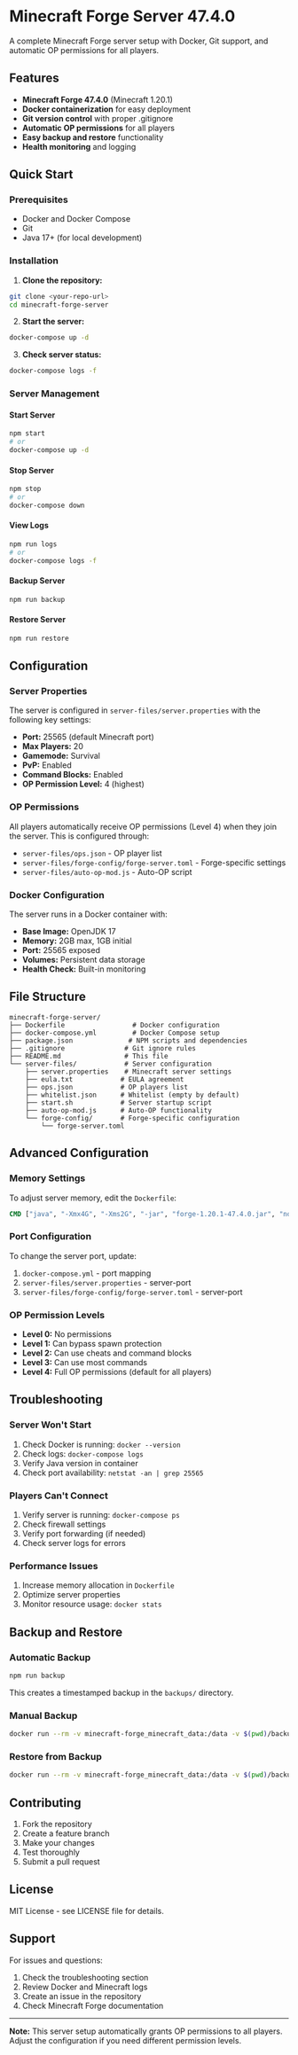 # Minecraft Forge Server 47.4.0

A complete Minecraft Forge server setup with Docker, Git support, and automatic OP permissions for all players.

## Features

- **Minecraft Forge 47.4.0** (Minecraft 1.20.1)
- **Docker containerization** for easy deployment
- **Git version control** with proper .gitignore
- **Automatic OP permissions** for all players
- **Easy backup and restore** functionality
- **Health monitoring** and logging

## Quick Start

### Prerequisites

- Docker and Docker Compose
- Git
- Java 17+ (for local development)

### Installation

1. **Clone the repository:**
```bash
git clone <your-repo-url>
cd minecraft-forge-server
```

2. **Start the server:**
```bash
docker-compose up -d
```

3. **Check server status:**
```bash
docker-compose logs -f
```

### Server Management

#### Start Server
```bash
npm start
# or
docker-compose up -d
```

#### Stop Server
```bash
npm stop
# or
docker-compose down
```

#### View Logs
```bash
npm run logs
# or
docker-compose logs -f
```

#### Backup Server
```bash
npm run backup
```

#### Restore Server
```bash
npm run restore
```

## Configuration

### Server Properties

The server is configured in `server-files/server.properties` with the following key settings:

- **Port:** 25565 (default Minecraft port)
- **Max Players:** 20
- **Gamemode:** Survival
- **PvP:** Enabled
- **Command Blocks:** Enabled
- **OP Permission Level:** 4 (highest)

### OP Permissions

All players automatically receive OP permissions (Level 4) when they join the server. This is configured through:

- `server-files/ops.json` - OP player list
- `server-files/forge-config/forge-server.toml` - Forge-specific settings
- `server-files/auto-op-mod.js` - Auto-OP script

### Docker Configuration

The server runs in a Docker container with:

- **Base Image:** OpenJDK 17
- **Memory:** 2GB max, 1GB initial
- **Port:** 25565 exposed
- **Volumes:** Persistent data storage
- **Health Check:** Built-in monitoring

## File Structure

```
minecraft-forge-server/
├── Dockerfile                 # Docker configuration
├── docker-compose.yml         # Docker Compose setup
├── package.json              # NPM scripts and dependencies
├── .gitignore               # Git ignore rules
├── README.md                # This file
└── server-files/            # Server configuration
    ├── server.properties    # Minecraft server settings
    ├── eula.txt            # EULA agreement
    ├── ops.json            # OP players list
    ├── whitelist.json      # Whitelist (empty by default)
    ├── start.sh            # Server startup script
    ├── auto-op-mod.js      # Auto-OP functionality
    └── forge-config/       # Forge-specific configuration
        └── forge-server.toml
```

## Advanced Configuration

### Memory Settings

To adjust server memory, edit the `Dockerfile`:

```dockerfile
CMD ["java", "-Xmx4G", "-Xms2G", "-jar", "forge-1.20.1-47.4.0.jar", "nogui"]
```

### Port Configuration

To change the server port, update:

1. `docker-compose.yml` - port mapping
2. `server-files/server.properties` - server-port
3. `server-files/forge-config/forge-server.toml` - server-port

### OP Permission Levels

- **Level 0:** No permissions
- **Level 1:** Can bypass spawn protection
- **Level 2:** Can use cheats and command blocks
- **Level 3:** Can use most commands
- **Level 4:** Full OP permissions (default for all players)

## Troubleshooting

### Server Won't Start

1. Check Docker is running: `docker --version`
2. Check logs: `docker-compose logs`
3. Verify Java version in container
4. Check port availability: `netstat -an | grep 25565`

### Players Can't Connect

1. Verify server is running: `docker-compose ps`
2. Check firewall settings
3. Verify port forwarding (if needed)
4. Check server logs for errors

### Performance Issues

1. Increase memory allocation in `Dockerfile`
2. Optimize server properties
3. Monitor resource usage: `docker stats`

## Backup and Restore

### Automatic Backup

```bash
npm run backup
```

This creates a timestamped backup in the `backups/` directory.

### Manual Backup

```bash
docker run --rm -v minecraft-forge_minecraft_data:/data -v $(pwd)/backups:/backup alpine tar czf /backup/manual-backup.tar.gz -C /data .
```

### Restore from Backup

```bash
docker run --rm -v minecraft-forge_minecraft_data:/data -v $(pwd)/backups:/backup alpine tar xzf /backup/backup-file.tar.gz -C /data
```

## Contributing

1. Fork the repository
2. Create a feature branch
3. Make your changes
4. Test thoroughly
5. Submit a pull request

## License

MIT License - see LICENSE file for details.

## Support

For issues and questions:

1. Check the troubleshooting section
2. Review Docker and Minecraft logs
3. Create an issue in the repository
4. Check Minecraft Forge documentation

---

**Note:** This server setup automatically grants OP permissions to all players. Adjust the configuration if you need different permission levels.
